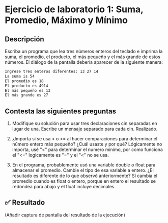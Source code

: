 # Ejercicio de laboratorio 1: Suma, Promedio, Máximo y Mínimo

## Descripción

Escriba un programa que lea tres números enteros del teclado e imprima la suma, el promedio, el producto, el más pequeño y el más grande de estos números. El diálogo de la pantalla debería aparecer de la siguiente manera:

```cmd
Ingrese tres enteros diferentes: 13 27 14
La suma is 54
El promedio es 18
El producto es 4914
El más pequeño es 13
El más grande es 27
```

## Contesta las siguientes preguntas

1. Modifique su solución para usar tres declaraciones cin separadas en lugar de una. Escribe un mensaje separado para cada cin.
Realizado.

2. ¿Importa si se usa < o <= al hacer comparaciones para determinar el número entero más pequeño? ¿Cuál usaste y por qué?
Lógicamente no importa, usé "<" para determinar el numero minimo, por como funciona el "<=" logicamente es "=" y el "<" no se usa.

3. En el programa, probablemente usó una variable double o float para almacenar el promedio. Cambie el tipo de esa variable a entero. ¿El resultado es diferente de lo que observó anteriormente?
Sí cambia el promedio cuando es float o entero, porque en entero el resultado se redondea para abajo y el float incluye decimales.

## ✅ Resultado

(Añadir captura de pantalla del resultado de la ejecución)
